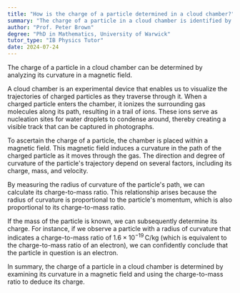 ```yaml
---
title: "How is the charge of a particle determined in a cloud chamber?"
summary: "The charge of a particle in a cloud chamber is identified by analyzing its curvature when subjected to a magnetic field."
author: "Prof. Peter Brown"
degree: "PhD in Mathematics, University of Warwick"
tutor_type: "IB Physics Tutor"
date: 2024-07-24
---
```


The charge of a particle in a cloud chamber can be determined by analyzing its curvature in a magnetic field.

A cloud chamber is an experimental device that enables us to visualize the trajectories of charged particles as they traverse through it. When a charged particle enters the chamber, it ionizes the surrounding gas molecules along its path, resulting in a trail of ions. These ions serve as nucleation sites for water droplets to condense around, thereby creating a visible track that can be captured in photographs.

To ascertain the charge of a particle, the chamber is placed within a magnetic field. This magnetic field induces a curvature in the path of the charged particle as it moves through the gas. The direction and degree of curvature of the particle's trajectory depend on several factors, including its charge, mass, and velocity.

By measuring the radius of curvature of the particle's path, we can calculate its charge-to-mass ratio. This relationship arises because the radius of curvature is proportional to the particle's momentum, which is also proportional to its charge-to-mass ratio.

If the mass of the particle is known, we can subsequently determine its charge. For instance, if we observe a particle with a radius of curvature that indicates a charge-to-mass ratio of $1.6 \times 10^{-19} \, \text{C/kg}$ (which is equivalent to the charge-to-mass ratio of an electron), we can confidently conclude that the particle in question is an electron.

In summary, the charge of a particle in a cloud chamber is determined by examining its curvature in a magnetic field and using the charge-to-mass ratio to deduce its charge.
    